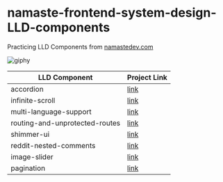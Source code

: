 # namaste-frontend-system-design-LLD-components
 Practicing LLD Components from [namastedev.com](https://namastedev.com/)

 ![giphy](https://github.com/user-attachments/assets/0363e55e-2577-4fea-bf9a-21398b9d60af)


|        LLD Component        |Project Link                        |
|----------------|-------------------------------|
|accordion|[link](https://66cc2fb62f99f1aaac90fef0--inspiring-rabanadas-24776c.netlify.app/)           |           |
|infinite-scroll         |[link](https://66cc39f8e850fcadba4465b1--dancing-cheesecake-03e2ed.netlify.app/)           |
|multi-language-support          |[link](https://66cc1e554600d7e758d95038--zesty-lamington-c403e7.netlify.app/)|
|routing-and-unprotected-routes        |[link](https://66cb01b4f02c1be78016b878--willowy-griffin-2184b3.netlify.app/)|
|shimmer-ui          |[link](https://66cae774d4764d7ebacdf3fc--gilded-crostata-3460e9.netlify.app/)|
|reddit-nested-comments | [link](https://66cd7f3cd1e9df9c72803692--fastidious-gelato-7679e7.netlify.app/) |
|image-slider | [link](https://66cd8fe20a0f55b67de2ee4f--gregarious-pithivier-4ae3f1.netlify.app/) |
|pagination | [link](https://66cdbe7399b663ed0d1c7382--glowing-llama-e5b21f.netlify.app/) |
